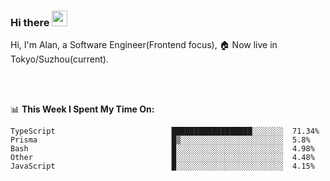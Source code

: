 ### Hi there <img src="https://media.giphy.com/media/hvRJCLFzcasrR4ia7z/giphy.gif" width="25px">

<!-- ![visitors](https://visitor-badge.glitch.me/badge?page_id=dislfyer.dislfyer) -->

Hi, I'm Alan, a Software Engineer(Frontend focus), 🏠 Now live in Tokyo/Suzhou(current).

<br/>
<br/>

📊 **This Week I Spent My Time On:**


<!--START_SECTION:waka-->

```text
TypeScript                          ██████████████████░░░░░░░  71.34%
Prisma                              █▒░░░░░░░░░░░░░░░░░░░░░░░  5.8%
Bash                                █░░░░░░░░░░░░░░░░░░░░░░░░  4.98%
Other                               █░░░░░░░░░░░░░░░░░░░░░░░░  4.48%
JavaScript                          █░░░░░░░░░░░░░░░░░░░░░░░░  4.15%
```

<!--END_SECTION:waka-->

<!--
**About Me:**
 -->
